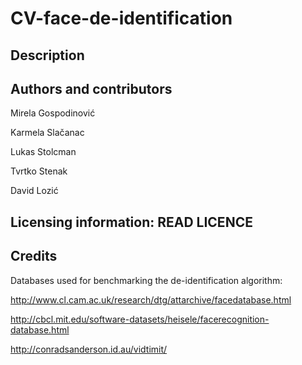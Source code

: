 # CV-face-de-identification

Description
---

Authors and contributors
---

Mirela Gospodinović

Karmela Slačanac

Lukas Stolcman

Tvrtko Stenak

David Lozić

Licensing information: READ LICENCE
---

Credits
---

Databases used for benchmarking the de-identification algorithm:

http://www.cl.cam.ac.uk/research/dtg/attarchive/facedatabase.html

http://cbcl.mit.edu/software-datasets/heisele/facerecognition-database.html

http://conradsanderson.id.au/vidtimit/

